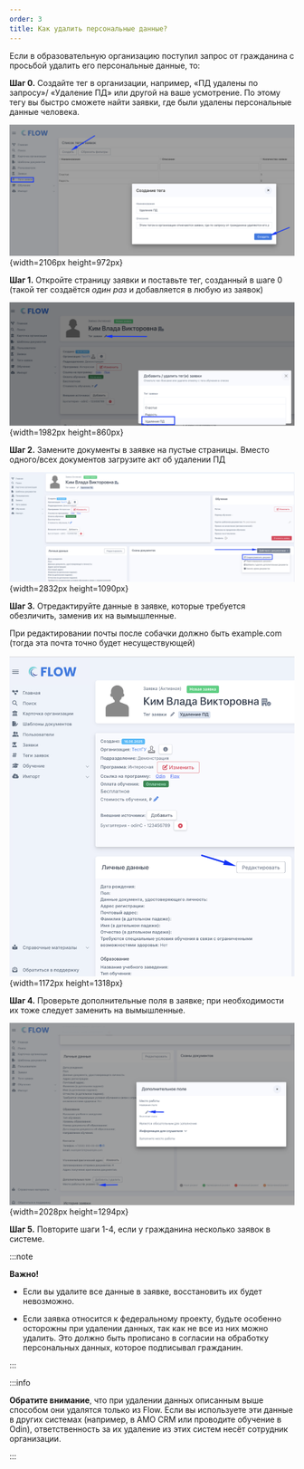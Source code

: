 ```yaml
---
order: 3
title: Как удалить персональные данные?
---
```


Если в образовательную организацию поступил запрос от гражданина с просьбой удалить его персональные данные, то:

**Шаг 0.** Создайте тег в организации, например, «ПД удалены по запросу»/ «Удаление ПД» или другой на ваше усмотрение. По этому тегу вы быстро сможете найти заявки, где были удалены персональные данные человека.

![](./kak-udalit-personalnye-dannye.png){width=2106px height=972px}



**Шаг 1.**  Откройте  страницу заявки и поставьте тег, созданный в шаге 0 (такой тег создаётся *один раз* и добавляется в любую из заявок)

![](./kak-udalit-personalnye-dannye-2.png){width=1982px height=860px}



**Шаг 2.**  Замените документы в заявке на пустые страницы. Вместо одного/всех документов загрузите акт об удалении ПД

![](./kak-udalit-personalnye-dannye-3.png){width=2832px height=1090px}



**Шаг 3.** Отредактируйте данные в заявке, которые требуется обезличить, заменив их на вымышленные.

При редактировании почты после собачки должно быть example.com (тогда эта почта точно будет несуществующей)

![](./kak-udalit-personalnye-dannye-4.png){width=1172px height=1318px}



**Шаг 4.** Проверьте дополнительные поля в заявке; при необходимости их тоже следует заменить на вымышленные.

![](./kak-udalit-personalnye-dannye-5.png){width=2028px height=1294px}



**Шаг 5.** Повторите шаги 1-4, если у гражданина несколько заявок в системе.

:::note 

**Важно!**

-  Если вы удалите все данные в заявке, восстановить их будет невозможно.

-  Если заявка относится к федеральному проекту, будьте особенно осторожны при удалении данных, так как не все из них можно удалить. Это должно быть прописано в согласии на обработку персональных данных, которое подписывал гражданин.

:::

:::info 

**Обратите внимание**, что при удалении данных описанным выше способом они удалятся только из Flow. Если вы используете эти данные в других системах (например, в AMO CRM или проводите обучение в Odin), ответственность за их удаление из этих систем несёт сотрудник организации.

:::